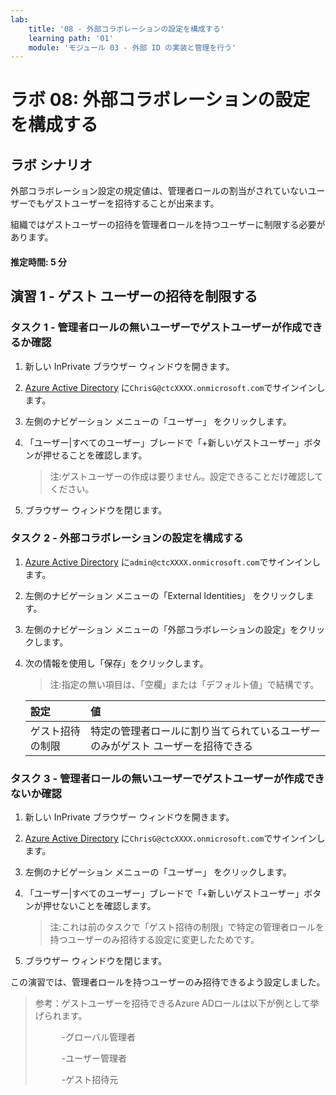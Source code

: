```yaml
---
lab:
    title: '08 - 外部コラボレーションの設定を構成する'
    learning path: '01'
    module: 'モジュール 03 - 外部 ID の実装と管理を行う'
---
```


# ラボ 08: 外部コラボレーションの設定を構成する

## ラボ シナリオ

外部コラボレーション設定の規定値は、管理者ロールの割当がされていないユーザーでもゲストユーザーを招待することが出来ます。

組織ではゲストユーザーの招待を管理者ロールを持つユーザーに制限する必要があります。

#### 推定時間: 5 分



## 演習 1 - ゲスト ユーザーの招待を制限する

### タスク 1 - 管理者ロールの無いユーザーでゲストユーザーが作成できるか確認

1. 新しい InPrivate ブラウザー ウィンドウを開きます。

2. [Azure Active Directory]( https://portal.azure.com/#blade/Microsoft_AAD_IAM/ActiveDirectoryMenuBlade/Overview) に`ChrisG@ctcXXXX.onmicrosoft.com`でサインインします。

3. 左側のナビゲーション メニューの「ユーザー」 をクリックします。

4. 「ユーザー|すべてのユーザー」ブレードで「+新しいゲストユーザー」ボタンが押せることを確認します。

   > 注:ゲストユーザーの作成は要りません。設定できることだけ確認してください。

5. ブラウザー ウィンドウを閉じます。



### タスク 2 - 外部コラボレーションの設定を構成する

1. [Azure Active Directory]( https://portal.azure.com/#blade/Microsoft_AAD_IAM/ActiveDirectoryMenuBlade/Overview) に`admin@ctcXXXX.onmicrosoft.com`でサインインします。

2. 左側のナビゲーション メニューの「External Identities」 をクリックします。

3. 左側のナビゲーション メニューの「外部コラボレーションの設定」をクリックします。

4. 次の情報を使用し「保存」をクリックします。

   > 注:指定の無い項目は、「空欄」または「デフォルト値」で結構です。

   | 設定             | 値                                                           |
   | :--------------- | :----------------------------------------------------------- |
   | ゲスト招待の制限 | 特定の管理者ロールに割り当てられているユーザーのみがゲスト ユーザーを招待できる |



### タスク 3 - 管理者ロールの無いユーザーでゲストユーザーが作成できないか確認

1. 新しい InPrivate ブラウザー ウィンドウを開きます。

2. [Azure Active Directory](https://portal.azure.com/#blade/Microsoft_AAD_IAM/ActiveDirectoryMenuBlade/Overview) に`ChrisG@ctcXXXX.onmicrosoft.com`でサインインします。

3. 左側のナビゲーション メニューの「ユーザー」 をクリックします。

4. 「ユーザー|すべてのユーザー」ブレードで「+新しいゲストユーザー」ボタンが押せないことを確認します。

   > 注:これは前のタスクで「ゲスト招待の制限」で特定の管理者ロールを持つユーザーのみ招待する設定に変更したためです。

5. ブラウザー ウィンドウを閉じます。



この演習では、管理者ロールを持つユーザーのみ招待できるよう設定しました。

> 参考：ゲストユーザーを招待できるAzure ADロールは以下が例として挙げられます。
>
> 　　　-グローバル管理者
>
> 　　　-ユーザー管理者
>
> 　　　-ゲスト招待元

